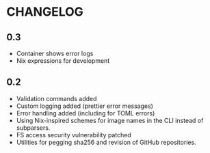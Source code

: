 # CHANGELOG

## 0.3

- Container shows error logs
- Nix expressions for development

## 0.2

- Validation commands added
- Custom logging added (prettier error messages)
- Error handling added (including for TOML errors)
- Using Nix-inspired schemes for image names in the CLI instead of subparsers.
- FS access security vulnerability patched
- Utilities for pegging sha256 and revision of GitHub repositories.
